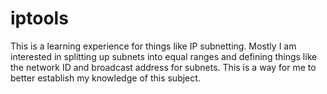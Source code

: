 # iptools

This is a learning experience for things like IP subnetting. Mostly I am
interested in splitting up subnets into equal ranges and defining things like
the network ID and broadcast address for subnets. This is a way for me to
better establish my knowledge of this subject.